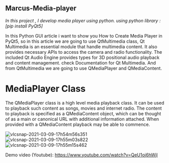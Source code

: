 ## Marcus-Media-player

*In this project , I develop media player using python. using python library : [pip install PyQt5]*


In this Python GUI article i want to show you How to Create Media Player in PyQt5, so in this article we are going to use QtMultimedia class, Qt Multimedia is an essential
module that handle multimedia content. It also provides necessary APIs to access the camera and radio functionality. The included Qt Audio Engine provides types for 3D positional audio playback and content management. check Documentation for Qt Multimedia. And from QtMultimedia we are going to use QMediaPlayer and QMediaContent.

# MediaPlayer Class

The QMediaPlayer class is a high level media playback class. It can be used to playback such content as songs, movies and internet radio. The content to playback is specified
as a QMediaContent object, which can be thought of as a main or canonical URL with additional information attached. When provided with a QMediaContent playback may be able to commence.

![vlcsnap-2021-03-09-17h54m56s351](https://user-images.githubusercontent.com/63025671/110499821-48b98400-8101-11eb-8b9e-db7aa4287859.png)
![vlcsnap-2021-03-09-17h55m03s822](https://user-images.githubusercontent.com/63025671/110499812-46572a00-8101-11eb-88ed-1836e281a741.png)
![vlcsnap-2021-03-09-17h55m15s462](https://user-images.githubusercontent.com/63025671/110499820-4820ed80-8101-11eb-9834-17c6041d5318.png)

Demo video (Youtube): https://www.youtube.com/watch?v=QeU1oj6hWjI
